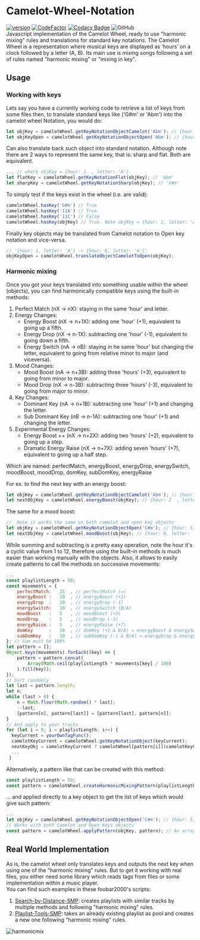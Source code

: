 # Camelot-Wheel-Notation
[![version][version_badge]][changelog]
[![CodeFactor][codefactor_badge]](https://www.codefactor.io/repository/github/regorxxx/Camelot-Wheel-Notation/overview/main)
[![Codacy Badge][codacy_badge]](https://www.codacy.com/gh/regorxxx/Camelot-Wheel-Notation/dashboard?utm_source=github.com&amp;utm_medium=referral&amp;utm_content=regorxxx/Camelot-Wheel-Notation&amp;utm_campaign=Badge_Grade)
![GitHub](https://img.shields.io/github/license/regorxxx/Camelot-Wheel-Notation)  
Javascript implementation of the Camelot Wheel, ready to use "harmonic mixing" rules and translations for standard key notations. The Camelot Wheel is a representation where musical keys are displayed as ‘hours’ on a clock followed by a letter (A, B). Its main use is mixing songs following a set of rules named "harmonic mixing" or "mixing in key".

## Usage
### Working with keys
Lets say you have a currently working code to retrieve a list of keys from some files then, to translate standard keys like ('G#m' or 'Abm') into the camelot wheel Notation, you would do:
```javascript
let objKey = camelotWheel.getKeyNotationObjectCamelot('Abm'); // {hour: 1, letter: 'A'} 
let objKeyOpen = camelotWheel.getKeyNotationObjectOpen('Abm'); // {hour: 6, letter: 'm'}
```
Can also translate back such object into standard notation. Although note there are 2 ways to represent the same key, that is: sharp and flat. Both are equivalent.
```javascript
... // where objKey = {hour: 1	, letter: 'A'}
let flatKey = camelotWheel.getKeyNotationFlat(objKey); // 'Abm'
let sharpKey = camelotWheel.getKeyNotationSharp(objKey); // 'G#m'
```
To simply test if the keys exist in the wheel (i.e. are valid):
```javascript
camelotWheel.hasKey('G#m') // True
camelotWheel.hasKey('11A') // True
camelotWheel.hasKey('11C') // False
camelotWheel.hasKey(objKey) // True. Note objKey = {hour: 1, letter: 'A'} -> '1A'
```
Finally key objects may be translated from Camelot notation to Open key notation and vice-versa.
```javascript
// '{hour: 1, letter: 'A'} -> {hour: 6, letter: 'm'}'
objKeyOpen = camelotWheel.translateObjectCamelotToOpen(objKey);
```

### Harmonic mixing
Once you got your keys translated into something usable within the wheel (objects), you can find harmonically compatible keys using the built-in methods:
 1. Perfect Match (nX -> nX): staying in the same 'hour' and letter.
 2. Energy Changes:
 	* Energy Boost (nX -> n+1X): adding one 'hour' (+1), equivalent to going up a fifth.
 	* Energy Drop (nX -> n-1X): subtracting one 'hour' (-1), equivalent to going down a fifth.
 	* Energy Switch (nA -> nB): staying in he same 'hour' but changing the letter, equivalent to going from relative minor to major (and viceversa).
 3. Mood Changes:
 	* Mood Boost (nA -> n+3B): adding three 'hours' (+3), equivalent to going from minor to major.
 	* Mood Drop (nX -> n-3B): subtracting three 'hours' (-3), equivalent to going from major to minor.
 4. Key Changes:
 	  * Dominant Key (nA -> n+1B): subtracting one 'hour' (+1) and changing the letter.
 	  * Sub Dominant Key (nB -> n-1A): subtracting one 'hour' (+1) and changing the letter.
 5. Experimental Energy Changes:
 	* Energy Boost ++ (nX -> n+2X): adding two 'hours' (+2), equivalent to going up a step.
 	* Dramatic Energy Raise (nX -> n+7X): adding seven 'hours' (+7), equivalent to going up a half step.

Which are named: perfectMatch, energyBoost, energyDrop, energySwitch, moodBoost, moodDrop, domKey, subDomKey, energyRaise

For ex. to find the next key with an energy boost:
```javascript
let objKey = camelotWheel.getKeyNotationObjectCamelot('Abm'); // {hour: 1, letter: 'A'}
let nextObjKey = camelotWheel.energyBoost(objKey); // {hour: 2	, letter: 'A'}
```
The same for a mood boost:
```javascript
//  Note it works the same on both camelot and open key objects
let objKey = camelotWheel.getKeyNotationObjectOpen('C#m'); // {hour: 5, letter: 'm'}
let nextObjKey = camelotWheel.moodBoost(objKey); // {hour: 8, letter: 'm'}
```
While summing and subtracting is a pretty easy operation, note the hour it's a cyclic value from 1 to 12, therefore using the built-in methods is much easier than working manually with the objects. Also, it allows to easily create patterns to call the methods on successive movements:
```javascript
...
const playlistLength = 50;
const movements = {
	perfectMatch: 	35	, // perfectMatch (=)
	energyBoost : 	10	, // energyBoost (+1)
	energyDrop  :	10	, // energyDrop (-1)
	energySwitch:	10	, // energySwitch (B/A)
	moodBoost   :	5	, // moodBoost (+3)
	moodDrop    :	5	, // moodDrop (-3)
	energyRaise :	5	, // energyRaise (+7)
	domKey      :	10	, // domKey (+1 & B/A) = energyBoost & energySwitch
	subDomKey   :	10	, // subDomKey (-1 & B/A) = energyDrop & energySwitch
}; // Sum must be 100%
let pattern = [];
Object.keys(movements).forEach((key) => {
	pattern = pattern.concat(
		Array(Math.ceil(playlistLength * movements[key] / 100)
	).fill(key));
});
// Sort randomly
let last = pattern.length;
let n;
while (last > 0) {
	n = Math.floor(Math.random() * last);
	--last;
	[pattern[n], pattern[last]] = [pattern[last], pattern[n]];
}
// And apply to your tracks
for (let i = 0; i < playlistLength; i++) {
  keyCurrent = yourOwnTagFunc();
  camelotKeyCurrent = camelotWheel.getKeyNotationObject(keyCurrent);
  nextKeyObj = camelotKeyCurrent ? camelotWheel[pattern[i]](camelotKeyCurrent) : null;
  ...
 }
```
Alternatively, a pattern like that can be created with this method:
```javascript
const playlistLength = 50;
const pattern = camelotWheel.createHarmonicMixingPattern(playlistLength); // An array of movement names
```
... and applied directly to a key object to get the list of keys which would give such pattern:
```javascript
...
let objKey = camelotWheel.getKeyNotationObjectOpen('C#m'); // {hour: 5, letter: 'm'}
// Works with both Camelot and Open Keys objects
const pattern = camelotWheel.applyPattern(objKey, pattern); // An array of key objects
```


## Real World Implementation
As is, the camelot wheel only translates keys and outputs the next key when using one of the "harmonic mixing" rules. But to get it working with real files, you either need some library which reads tags from files or some implementation within a music player.  
You can find such examples in these foobar2000's scripts:

 1. [Search-by-Distance-SMP](https://github.com/regorxxx/Search-by-Distance-SMP): creates playlists with similar tracks by multiple methods and following "harmonic mixing" rules.  
 2. [Playlist-Tools-SMP](https://github.com/regorxxx/Playlist-Tools-SMP): takes an already existing playlist as pool and creates a new one following "harmonic mixing" rules.  

![harmonicmix](https://user-images.githubusercontent.com/83307074/163871234-0388e995-95ea-4fb5-b286-2462f5dcc462.gif)

[changelog]: CHANGELOG.md
[version_badge]: https://img.shields.io/github/release/regorxxx/Camelot-Wheel-Notation.svg
[codacy_badge]: https://api.codacy.com/project/badge/Grade/1e7a52c1cd0e406f9c46357d21f7bfac
[codefactor_badge]: https://www.codefactor.io/repository/github/regorxxx/Camelot-Wheel-Notation/badge/main

